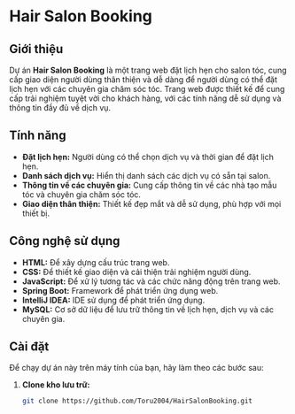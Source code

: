 # Hair Salon Booking

## Giới thiệu
Dự án **Hair Salon Booking** là một trang web đặt lịch hẹn cho salon tóc, cung cấp giao diện người dùng thân thiện và dễ dàng để người dùng có thể đặt lịch hẹn với các chuyên gia chăm sóc tóc. Trang web được thiết kế để cung cấp trải nghiệm tuyệt vời cho khách hàng, với các tính năng dễ sử dụng và thông tin đầy đủ về dịch vụ.

## Tính năng
- **Đặt lịch hẹn:** Người dùng có thể chọn dịch vụ và thời gian để đặt lịch hẹn.
- **Danh sách dịch vụ:** Hiển thị danh sách các dịch vụ có sẵn tại salon.
- **Thông tin về các chuyên gia:** Cung cấp thông tin về các nhà tạo mẫu tóc và chuyên gia chăm sóc tóc.
- **Giao diện thân thiện:** Thiết kế đẹp mắt và dễ sử dụng, phù hợp với mọi thiết bị.

## Công nghệ sử dụng
- **HTML:** Để xây dựng cấu trúc trang web.
- **CSS:** Để thiết kế giao diện và cải thiện trải nghiệm người dùng.
- **JavaScript:** Để xử lý tương tác và các chức năng động trên trang web.
- **Spring Boot:** Framework để phát triển ứng dụng web.
- **IntelliJ IDEA:** IDE sử dụng để phát triển ứng dụng.
- **MySQL:** Cơ sở dữ liệu để lưu trữ thông tin về lịch hẹn, dịch vụ và các chuyên gia.

## Cài đặt

Để chạy dự án này trên máy tính của bạn, hãy làm theo các bước sau:

1. **Clone kho lưu trữ:**
   ```bash
   git clone https://github.com/Toru2004/HairSalonBooking.git
